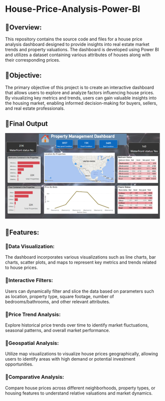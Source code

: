 # House-Price-Analysis-Power-BI

## 💫Overview:
This repository contains the source code and files for a house price analysis dashboard designed to provide insights into real estate market trends and property valuations. The dashboard is developed using Power BI and utilizes a dataset containing various attributes of houses along with their corresponding prices.

## 💫Objective:
The primary objective of this project is to create an interactive dashboard that allows users to explore and analyze factors influencing house prices. By visualizing key metrics and trends, users can gain valuable insights into the housing market, enabling informed decision-making for buyers, sellers, and real estate professionals.

## 💫Final Output
![image](https://github.com/RoshanRagnarok/Data_Analysis_using_Power_BI/blob/main/dash_board.png)


## 💫Features:
### 🎊Data Visualization: 
The dashboard incorporates various visualizations such as line charts, bar charts, scatter plots, and maps to represent key metrics and trends related to house prices.

### 🎊Interactive Filters:
Users can dynamically filter and slice the data based on parameters such as location, property type, square footage, number of bedrooms/bathrooms, and other relevant attributes.

### 🎊Price Trend Analysis:
Explore historical price trends over time to identify market fluctuations, seasonal patterns, and overall market performance.

### 🎊Geospatial Analysis:
Utilize map visualizations to visualize house prices geographically, allowing users to identify areas with high demand or potential investment opportunities.

### 🎊Comparative Analysis:
Compare house prices across different neighborhoods, property types, or housing features to understand relative valuations and market dynamics.
